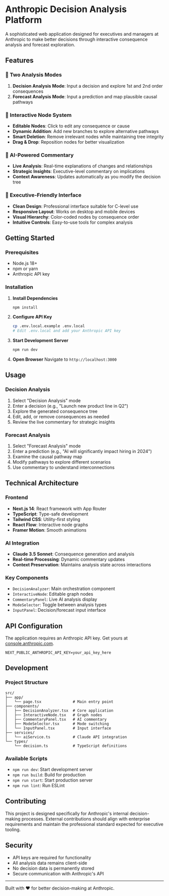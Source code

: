 # Anthropic Decision Analysis Platform

A sophisticated web application designed for executives and managers at Anthropic to make better decisions through interactive consequence analysis and forecast exploration.

## Features

### 🎯 Two Analysis Modes

1. **Decision Analysis Mode**: Input a decision and explore 1st and 2nd order consequences
2. **Forecast Analysis Mode**: Input a prediction and map plausible causal pathways

### 🔄 Interactive Node System

- **Editable Nodes**: Click to edit any consequence or cause
- **Dynamic Addition**: Add new branches to explore alternative pathways
- **Smart Deletion**: Remove irrelevant nodes while maintaining tree integrity
- **Drag & Drop**: Reposition nodes for better visualization

### 🤖 AI-Powered Commentary

- **Live Analysis**: Real-time explanations of changes and relationships
- **Strategic Insights**: Executive-level commentary on implications
- **Context Awareness**: Updates automatically as you modify the decision tree

### 🎨 Executive-Friendly Interface

- **Clean Design**: Professional interface suitable for C-level use
- **Responsive Layout**: Works on desktop and mobile devices
- **Visual Hierarchy**: Color-coded nodes by consequence order
- **Intuitive Controls**: Easy-to-use tools for complex analysis

## Getting Started

### Prerequisites

- Node.js 18+
- npm or yarn
- Anthropic API key

### Installation

1. **Install Dependencies**
   ```bash
   npm install
   ```

2. **Configure API Key**
   ```bash
   cp .env.local.example .env.local
   # Edit .env.local and add your Anthropic API key
   ```

3. **Start Development Server**
   ```bash
   npm run dev
   ```

4. **Open Browser**
   Navigate to `http://localhost:3000`

## Usage

### Decision Analysis
1. Select "Decision Analysis" mode
2. Enter a decision (e.g., "Launch new product line in Q2")
3. Explore the generated consequence tree
4. Edit, add, or remove consequences as needed
5. Review the live commentary for strategic insights

### Forecast Analysis
1. Select "Forecast Analysis" mode
2. Enter a prediction (e.g., "AI will significantly impact hiring in 2024")
3. Examine the causal pathway map
4. Modify pathways to explore different scenarios
5. Use commentary to understand interconnections

## Technical Architecture

### Frontend
- **Next.js 14**: React framework with App Router
- **TypeScript**: Type-safe development
- **Tailwind CSS**: Utility-first styling
- **React Flow**: Interactive node graphs
- **Framer Motion**: Smooth animations

### AI Integration
- **Claude 3.5 Sonnet**: Consequence generation and analysis
- **Real-time Processing**: Dynamic commentary updates
- **Context Preservation**: Maintains analysis state across interactions

### Key Components
- `DecisionAnalyzer`: Main orchestration component
- `InteractiveNode`: Editable graph nodes
- `CommentaryPanel`: Live AI analysis display
- `ModeSelector`: Toggle between analysis types
- `InputPanel`: Decision/forecast input interface

## API Configuration

The application requires an Anthropic API key. Get yours at [console.anthropic.com](https://console.anthropic.com/).

```env
NEXT_PUBLIC_ANTHROPIC_API_KEY=your_api_key_here
```

## Development

### Project Structure
```
src/
├── app/
│   └── page.tsx              # Main entry point
├── components/
│   ├── DecisionAnalyzer.tsx  # Core application
│   ├── InteractiveNode.tsx   # Graph nodes
│   ├── CommentaryPanel.tsx   # AI commentary
│   ├── ModeSelector.tsx      # Mode switching
│   └── InputPanel.tsx        # Input interface
├── services/
│   └── aiService.ts          # Claude API integration
└── types/
    └── decision.ts           # TypeScript definitions
```

### Available Scripts

- `npm run dev`: Start development server
- `npm run build`: Build for production
- `npm run start`: Start production server
- `npm run lint`: Run ESLint

## Contributing

This project is designed specifically for Anthropic's internal decision-making processes. External contributions should align with enterprise requirements and maintain the professional standard expected for executive tooling.

## Security

- API keys are required for functionality
- All analysis data remains client-side
- No decision data is permanently stored
- Secure communication with Anthropic's API

---

Built with ❤️ for better decision-making at Anthropic.
